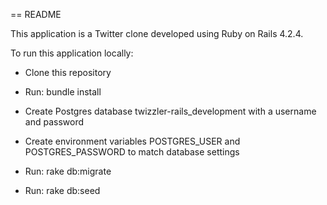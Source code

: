 == README

This application is a Twitter clone developed using Ruby on Rails 4.2.4.

To run this application locally:

* Clone this repository

* Run: bundle install

* Create Postgres database twizzler-rails_development with a username and password

* Create environment variables POSTGRES_USER and POSTGRES_PASSWORD to match database settings

* Run: rake db:migrate

* Run: rake db:seed
